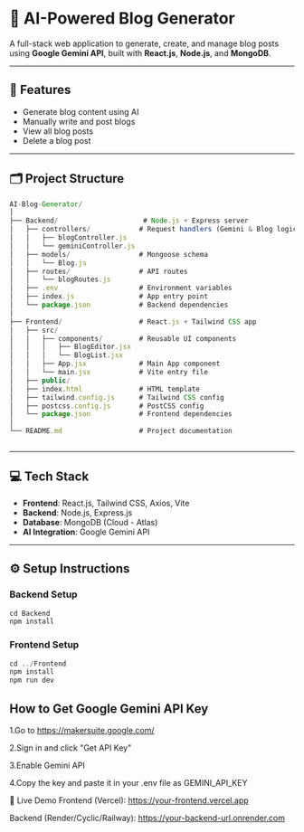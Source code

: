 # 🧠 AI-Powered Blog Generator

A full-stack web application to generate, create, and manage blog posts using **Google Gemini API**, built with **React.js**, **Node.js**, and **MongoDB**.

---

## 🚀 Features

- Generate blog content using AI
- Manually write and post blogs
- View all blog posts
- Delete a blog post

---

## 🗂️ Project Structure

```js
AI-Blog-Generator/
│
├── Backend/                     # Node.js + Express server
│   ├── controllers/            # Request handlers (Gemini & Blog logic)
│   │   ├── blogController.js
│   │   └── geminiController.js
│   ├── models/                 # Mongoose schema
│   │   └── Blog.js
│   ├── routes/                 # API routes
│   │   └── blogRoutes.js
│   ├── .env                    # Environment variables
│   ├── index.js                # App entry point
│   └── package.json            # Backend dependencies
│
├── Frontend/                   # React.js + Tailwind CSS app
│   ├── src/
│   │   ├── components/         # Reusable UI components
│   │   │   ├── BlogEditor.jsx
│   │   │   └── BlogList.jsx
│   │   ├── App.jsx             # Main App component
│   │   └── main.jsx            # Vite entry file
│   ├── public/
│   ├── index.html              # HTML template
│   ├── tailwind.config.js      # Tailwind CSS config
│   ├── postcss.config.js       # PostCSS config
│   └── package.json            # Frontend dependencies
│
└── README.md                   # Project documentation



```

---

## 💻 Tech Stack

- **Frontend**: React.js, Tailwind CSS, Axios, Vite
- **Backend**: Node.js, Express.js
- **Database**: MongoDB (Cloud - Atlas)
- **AI Integration**: Google Gemini API

---

## ⚙️ Setup Instructions

### Backend Setup

```js
cd Backend
npm install

```

### Frontend Setup

```js
cd ../Frontend
npm install
npm run dev

```

## How to Get Google Gemini API Key

1.Go to https://makersuite.google.com/

2.Sign in and click "Get API Key"

3.Enable Gemini API

4.Copy the key and paste it in your .env file as GEMINI_API_KEY

🚀 Live Demo
Frontend (Vercel): https://your-frontend.vercel.app

Backend (Render/Cyclic/Railway): https://your-backend-url.onrender.com